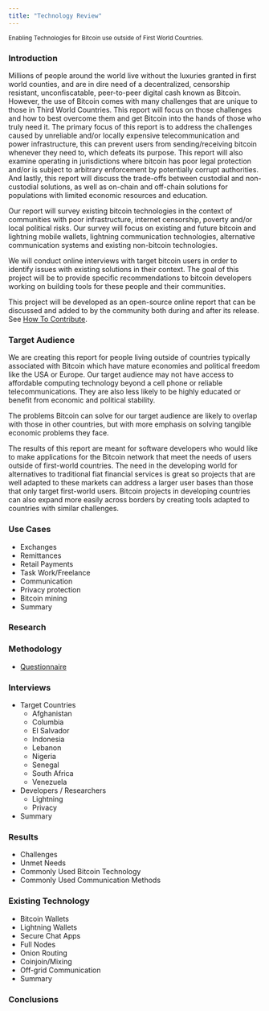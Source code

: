 ```yaml
---
title: "Technology Review"
---
```

<sub>Enabling Technologies for Bitcoin use outside of First World Countries.</sub>

### Introduction
Millions of people around the world live without the luxuries granted in first world counties, and are in dire need of a decentralized, censorship resistant, unconfiscatable, peer-to-peer digital cash known as Bitcoin. However, the use of Bitcoin comes with many challenges that are unique to those in Third World Countries. This report will focus on those challenges and how to best overcome them and get Bitcoin into the hands of those who truly need it. The primary focus of this report is to address the challenges caused by unreliable and/or locally expensive telecommunication and power infrastructure, this can prevent users from sending/receiving bitcoin whenever they need to, which defeats its purpose. This report will also examine operating in jurisdictions where bitcoin has poor legal protection and/or is subject to arbitrary enforcement by potentially corrupt authorities.  And lastly, this report will discuss the trade-offs between custodial and non-custodial solutions, as well as on-chain and off-chain solutions for populations with limited economic resources and education.

Our report will survey existing bitcoin technologies in the context of communities with poor infrastructure, internet censorship, poverty and/or local political risks. Our survey will focus on existing and future bitcoin and lightning mobile wallets, lightning communication technologies, alternative communication systems and existing non-bitcoin technologies.

We will conduct online interviews with target bitcoin users in order to identify issues with existing solutions in their context. The goal of this project will be to provide specific recommendations to bitcoin developers working on building tools for these people and their communities.

This project will be developed as an open-source online report that can be discussed and added to by the community both during and after its release. See [How To Contribute](contributing.md).

### Target Audience

We are creating this report for people living outside of countries typically associated with Bitcoin which have mature economies and political freedom like the USA or Europe. Our target audience may not have access to affordable computing technology beyond a cell phone or reliable telecommunications. They are also less likely to be highly educated or benefit from economic and political stability. 

The problems Bitcoin can solve for our target audience are likely to overlap with those in other countries, but with more emphasis on solving tangible economic problems they face.

The results of this report are meant for software developers who would like to make applications for the Bitcoin network that meet the needs of users outside of first-world countries. The need in the developing world for alternatives to traditional fiat financial services is great so projects that are well adapted to these markets can address a larger user bases than those that only target first-world users. Bitcoin projects in developing countries can also expand more easily across borders by creating tools adapted to countries with similar challenges.

### Use Cases
* Exchanges
* Remittances
* Retail Payments
* Task Work/Freelance
* Communication
* Privacy protection
* Bitcoin mining
* Summary

### Research

### Methodology
* [Questionnaire](technology_review/questionaire.md)

### Interviews
* Target Countries
  * Afghanistan
  * Columbia
  * El Salvador
  * Indonesia
  * Lebanon
  * Nigeria
  * Senegal
  * South Africa
  * Venezuela
* Developers / Researchers
  * Lightning
  * Privacy
* Summary

### Results
* Challenges
* Unmet Needs
* Commonly Used Bitcoin Technology
* Commonly Used Communication Methods

### Existing Technology
* Bitcoin Wallets
* Lightning Wallets
* Secure Chat Apps
* Full Nodes
* Onion Routing
* Coinjoin/Mixing
* Off-grid Communication
* Summary

### Conclusions

